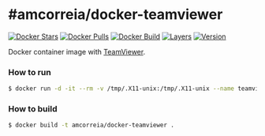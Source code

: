 #amcorreia/docker-teamviewer
==================

[![Docker Stars](https://img.shields.io/docker/stars/amcorreia/docker-teamviewer.svg)](https://hub.docker.com/r/amcorreia/docker-teamviewer/)
[![Docker Pulls](https://img.shields.io/docker/pulls/amcorreia/docker-teamviewer.svg)](https://hub.docker.com/r/amcorreia/docker-teamviewer/)
[![Docker Build](https://img.shields.io/docker/automated/amcorreia/docker-teamviewer.svg)](https://hub.docker.com/r/amcorreia/docker-teamviewer/)
[![Layers](https://images.microbadger.com/badges/image/amcorreia/docker-teamviewer.svg)](https://microbadger.com/images/amcorreia/docker-teamviewer)
[![Version](https://images.microbadger.com/badges/version/amcorreia/docker-teamviewer.svg)](https://microbadger.com/images/amcorreia/docker-teamviewer)


Docker container image with [TeamViewer](https://www.teamviewer.com/).

### How to run


```sh
$ docker run -d -it --rm -v /tmp/.X11-unix:/tmp/.X11-unix --name teamviewer amcorreia/docker-teamviewer
```

### How to build


```sh
$ docker build -t amcorreia/docker-teamviewer .
```
